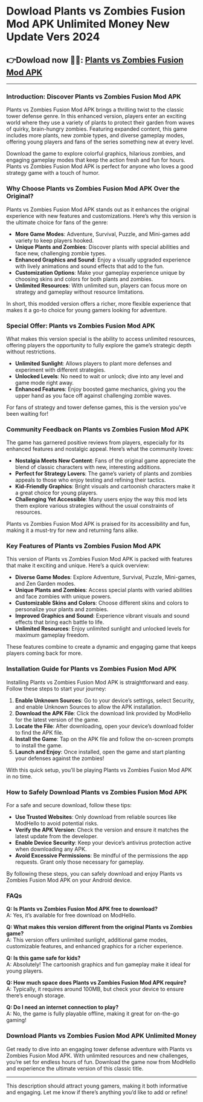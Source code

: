 # Dowload Plants vs Zombies Fusion Mod APK Unlimited Money New Update Vers 2024 

## 👉Dowload now 🌻🌻: [Plants vs Zombies Fusion Mod APK](https://modhello.com/pvz-fusion/)
---

### **Introduction: Discover Plants vs Zombies Fusion Mod APK**

Plants vs Zombies Fusion Mod APK brings a thrilling twist to the classic tower defense genre. In this enhanced version, players enter an exciting world where they use a variety of plants to protect their garden from waves of quirky, brain-hungry zombies. Featuring expanded content, this game includes more plants, new zombie types, and diverse gameplay modes, offering young players and fans of the series something new at every level.

Download the game to explore colorful graphics, hilarious zombies, and engaging gameplay modes that keep the action fresh and fun for hours. Plants vs Zombies Fusion Mod APK is perfect for anyone who loves a good strategy game with a touch of humor.

### **Why Choose Plants vs Zombies Fusion Mod APK Over the Original?**

Plants vs Zombies Fusion Mod APK stands out as it enhances the original experience with new features and customizations. Here’s why this version is the ultimate choice for fans of the genre:

- **More Game Modes**: Adventure, Survival, Puzzle, and Mini-games add variety to keep players hooked.
- **Unique Plants and Zombies**: Discover plants with special abilities and face new, challenging zombie types.
- **Enhanced Graphics and Sound**: Enjoy a visually upgraded experience with lively animations and sound effects that add to the fun.
- **Customization Options**: Make your gameplay experience unique by choosing skins and colors for both plants and zombies.
- **Unlimited Resources**: With unlimited sun, players can focus more on strategy and gameplay without resource limitations.

In short, this modded version offers a richer, more flexible experience that makes it a go-to choice for young gamers looking for adventure.

### **Special Offer: Plants vs Zombies Fusion Mod APK**

What makes this version special is the ability to access unlimited resources, offering players the opportunity to fully explore the game’s strategic depth without restrictions.

- **Unlimited Sunlight**: Allows players to plant more defenses and experiment with different strategies.
- **Unlocked Levels**: No need to wait or unlock; dive into any level and game mode right away.
- **Enhanced Features**: Enjoy boosted game mechanics, giving you the upper hand as you face off against challenging zombie waves.

For fans of strategy and tower defense games, this is the version you’ve been waiting for!

### **Community Feedback on Plants vs Zombies Fusion Mod APK**

The game has garnered positive reviews from players, especially for its enhanced features and nostalgic appeal. Here’s what the community loves:

- **Nostalgia Meets New Content**: Fans of the original game appreciate the blend of classic characters with new, interesting additions.
- **Perfect for Strategy Lovers**: The game’s variety of plants and zombies appeals to those who enjoy testing and refining their tactics.
- **Kid-Friendly Graphics**: Bright visuals and cartoonish characters make it a great choice for young players.
- **Challenging Yet Accessible**: Many users enjoy the way this mod lets them explore various strategies without the usual constraints of resources.

Plants vs Zombies Fusion Mod APK is praised for its accessibility and fun, making it a must-try for new and returning fans alike.

### **Key Features of Plants vs Zombies Fusion Mod APK**

This version of Plants vs Zombies Fusion Mod APK is packed with features that make it exciting and unique. Here’s a quick overview:

- **Diverse Game Modes**: Explore Adventure, Survival, Puzzle, Mini-games, and Zen Garden modes.
- **Unique Plants and Zombies**: Access special plants with varied abilities and face zombies with unique powers.
- **Customizable Skins and Colors**: Choose different skins and colors to personalize your plants and zombies.
- **Improved Graphics and Sound**: Experience vibrant visuals and sound effects that bring each battle to life.
- **Unlimited Resources**: Enjoy unlimited sunlight and unlocked levels for maximum gameplay freedom.

These features combine to create a dynamic and engaging game that keeps players coming back for more.

### **Installation Guide for Plants vs Zombies Fusion Mod APK**

Installing Plants vs Zombies Fusion Mod APK is straightforward and easy. Follow these steps to start your journey:

1. **Enable Unknown Sources**: Go to your device’s settings, select Security, and enable Unknown Sources to allow the APK installation.
2. **Download the APK File**: Click the download link provided by ModHello for the latest version of the game.
3. **Locate the File**: After downloading, open your device’s download folder to find the APK file.
4. **Install the Game**: Tap on the APK file and follow the on-screen prompts to install the game.
5. **Launch and Enjoy**: Once installed, open the game and start planting your defenses against the zombies!

With this quick setup, you’ll be playing Plants vs Zombies Fusion Mod APK in no time.

### **How to Safely Download Plants vs Zombies Fusion Mod APK**

For a safe and secure download, follow these tips:

- **Use Trusted Websites**: Only download from reliable sources like ModHello to avoid potential risks.
- **Verify the APK Version**: Check the version and ensure it matches the latest update from the developer.
- **Enable Device Security**: Keep your device’s antivirus protection active when downloading any APK.
- **Avoid Excessive Permissions**: Be mindful of the permissions the app requests. Grant only those necessary for gameplay.

By following these steps, you can safely download and enjoy Plants vs Zombies Fusion Mod APK on your Android device.

### **FAQs**

**Q: Is Plants vs Zombies Fusion Mod APK free to download?**  
A: Yes, it’s available for free download on ModHello.

**Q: What makes this version different from the original Plants vs Zombies game?**  
A: This version offers unlimited sunlight, additional game modes, customizable features, and enhanced graphics for a richer experience.

**Q: Is this game safe for kids?**  
A: Absolutely! The cartoonish graphics and fun gameplay make it ideal for young players.

**Q: How much space does Plants vs Zombies Fusion Mod APK require?**  
A: Typically, it requires around 100MB, but check your device to ensure there’s enough storage.

**Q: Do I need an internet connection to play?**  
A: No, the game is fully playable offline, making it great for on-the-go gaming!

### **Download Plants vs Zombies Fusion Mod APK Unlimited Money**

Get ready to dive into an engaging tower defense adventure with Plants vs Zombies Fusion Mod APK. With unlimited resources and new challenges, you’re set for endless hours of fun. Download the game now from ModHello and experience the ultimate version of this classic title. 

---

This description should attract young gamers, making it both informative and engaging. Let me know if there’s anything you’d like to add or refine!
